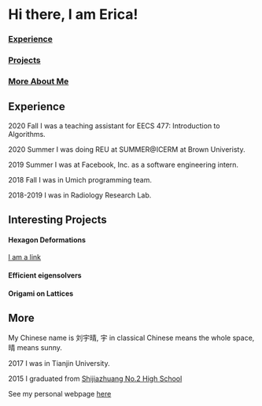 # Hi there, I am Erica! 
<!---
I am a senior student at the [University of Michigan Ann Arbor](https://umich.edu). 
I major [in Honor Mathematics](https://lsa.umich.edu/math/) and [Computer Science](https://cse.engin.umich.edu/). I am interested in origami, skating, and photography. 
My current favorite game is MindBender. 
--->
### [Experience](#experience)
### [Projects](#projects)
### [More About Me](#more)


## Experience
2020 Fall I was a teaching assistant for EECS 477: Introduction to Algorithms.

2020 Summer I was doing REU at SUMMER@ICERM at Brown Univeristy.

2019 Summer I was at Facebook, Inc. as a software engineering intern.

2018 Fall I was in Umich programming team.

2018-2019 I was in Radiology Research Lab.


## Interesting Projects
#### Hexagon Deformations
[I am a link](Hexagon_Project.pdf)

#### Efficient eigensolvers

#### Origami on Lattices



## More
My Chinese name is 刘宇晴, 宇 in classical Chinese means the whole space, 晴 means sunny.

2017 I was in Tianjin University.

2015 I graduated from [Shijiazhuang No.2 High School]() 



See my personal webpage [here](https://erica-liu.github.io/)



